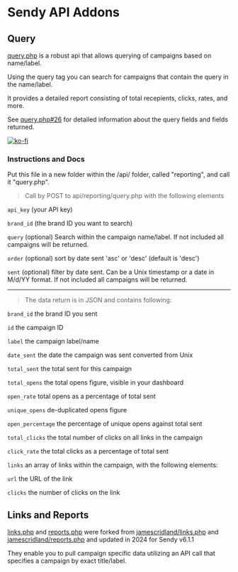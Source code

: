 # Sendy API Addons

## Query

[query.php](query.php) is a robust api that allows querying of campaigns based on name/label. 

Using the query tag you can search for campaigns that contain the query in the name/label.

It provides a detailed report consisting of total recepients, clicks, rates, and more. 

See [query.php#26](query.php#26) for detailed information about the query fields and fields returned.

[![ko-fi](https://ko-fi.com/img/githubbutton_sm.svg)](https://ko-fi.com/M4M314FOFQ)

### Instructions and Docs

Put this file in a new folder within the /api/ folder, called "reporting", and call it "query.php".

> Call by POST to api/reporting/query.php with the following elements

  `api_key` (your API key)

  `brand_id`  (the brand ID you want to search)

  `query` (optional)  Search within the campaign name/label. If not included all campaigns will be returned.

  `order` (optional) sort by date sent 'asc' or 'desc' (default is 'desc')

  `sent` (optional) filter by date sent. Can be a Unix timestamp or a date in M/d/YY format. If not included all campaigns will be returned.

---

> The data return is in JSON and contains following:

`brand_id` the brand ID you sent

`id` the campaign ID

`label` the campaign label/name

`date_sent` the date the campaign was sent converted from Unix

`total_sent` the total sent for this campaign

`total_opens` the total opens figure, visible in your dashboard

`open_rate` total opens as a percentage of total sent

`unique_opens` de-duplicated opens figure

`open_percentage` the percentage of unique opens against total sent

`total_clicks` the total number of clicks on all links in the campaign

`click_rate` the total clicks as a percentage of total sent

`links` an array of links within the campaign, with the following elements:

  `url` the URL of the link

  `clicks` the number of clicks on the link

## Links and Reports
[links.php](links.php) and [reports.php](reports.php) were forked from [jamescridland/links.php](https://gist.github.com/jamescridland/4a5e013c5d5edbcd99ded61412a16568) and [jamescridland/reports.php](https://gist.github.com/jamescridland/1f4ea72fbd262fa31850ccfd5a54df0a) and updated in 2024 for Sendy v6.1.1

They enable you to pull campaign specific data utilizing an API call that specifies a campaign by exact title/label. 


